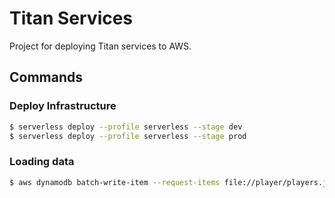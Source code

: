 # Titan Services
Project for deploying Titan services to AWS.

## Commands
### Deploy Infrastructure
```bash
$ serverless deploy --profile serverless --stage dev
$ serverless deploy --profile serverless --stage prod
```

### Loading data
```bash
$ aws dynamodb batch-write-item --request-items file://player/players.json --region us-east-1 --profile serverless
```